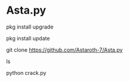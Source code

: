 # Asta.py

pkg install upgrade

pkg install update

git clone https://github.com/Astaroth-7/Asta.py

ls

python crack.py
